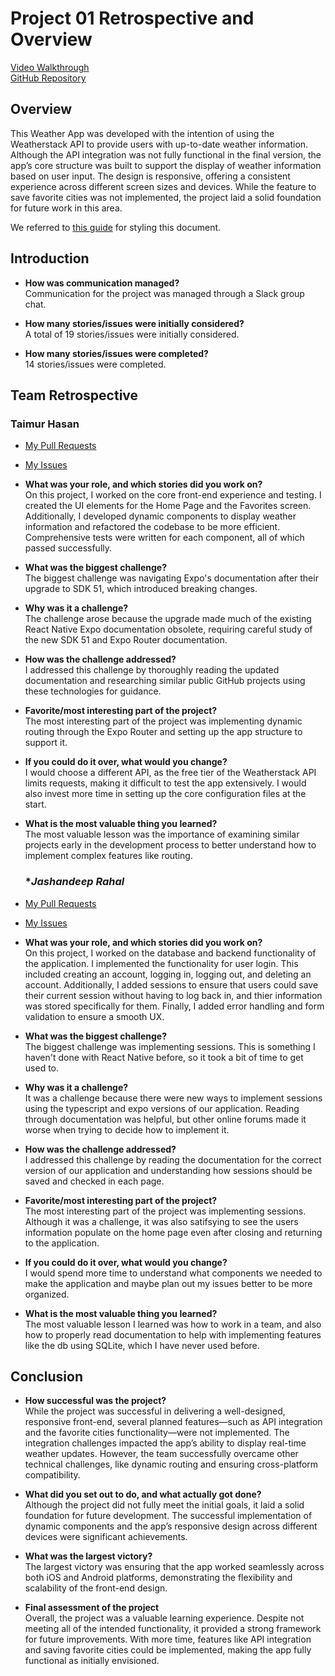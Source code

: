 # Project 01 Retrospective and Overview

[Video Walkthrough]()  
[GitHub Repository](https://github.com/Jashan66/438-group7)

## **Overview**

This Weather App was developed with the intention of using the Weatherstack API to provide users with up-to-date weather information. Although the API integration was not fully functional in the final version, the app’s core structure was built to support the display of weather information based on user input. The design is responsive, offering a consistent experience across different screen sizes and devices. While the feature to save favorite cities was not implemented, the project laid a solid foundation for future work in this area. 

We referred to [this guide](https://docs.github.com/en/get-started/writing-on-github/getting-started-with-writing-and-formatting-on-github/basic-writing-and-formatting-syntax) for styling this document.

## **Introduction**

- **How was communication managed?**  
  Communication for the project was managed through a Slack group chat.

- **How many stories/issues were initially considered?**  
  A total of 19 stories/issues were initially considered.

- **How many stories/issues were completed?**  
  14 stories/issues were completed.

## **Team Retrospective**

### **Taimur Hasan**

- [My Pull Requests](https://github.com/Jashan66/438-group7/pulls?q=is%3Apr+author%3A%40me+is%3Aclosed)
- [My Issues](https://github.com/Jashan66/438-group7/issues?q=is%3Aissue+is%3Aclosed+assignee%3Atshasan)

- **What was your role, and which stories did you work on?**  
  On this project, I worked on the core front-end experience and testing. I created the UI elements for the Home Page and the Favorites screen. Additionally, I developed dynamic components to display weather information and refactored the codebase to be more efficient. Comprehensive tests were written for each component, all of which passed successfully.

- **What was the biggest challenge?**  
  The biggest challenge was navigating Expo's documentation after their upgrade to SDK 51, which introduced breaking changes.

- **Why was it a challenge?**  
  The challenge arose because the upgrade made much of the existing React Native Expo documentation obsolete, requiring careful study of the new SDK 51 and Expo Router documentation.

- **How was the challenge addressed?**  
  I addressed this challenge by thoroughly reading the updated documentation and researching similar public GitHub projects using these technologies for guidance.

- **Favorite/most interesting part of the project?**  
  The most interesting part of the project was implementing dynamic routing through the Expo Router and setting up the app structure to support it.

- **If you could do it over, what would you change?**  
  I would choose a different API, as the free tier of the Weatherstack API limits requests, making it difficult to test the app extensively. I would also invest more time in setting up the core configuration files at the start.

- **What is the most valuable thing you learned?**  
  The most valuable lesson was the importance of examining similar projects early in the development process to better understand how to implement complex features like routing.


  ### **Jashandeep Rahal*

- [My Pull Requests](https://github.com/Jashan66/438-group7/pulls?q=is%3Apr+is%3Aclosed+author%3AJashan66)
- [My Issues](https://github.com/Jashan66/438-group7/issues?q=is%3Aissue+is%3Aclosed+assignee%3AJashan66)

- **What was your role, and which stories did you work on?**  
  On this project, I worked on the database and backend functionality of the application. I implemented the functionality for user login. This included creating an account, logging in, logging out, and deleting an account. Additionally, I added sessions to ensure that users could save their current session without having to log back in, and thier information was stored specifically for them. Finally, I added error handling and form validation to ensure a smooth UX.

- **What was the biggest challenge?**  
  The biggest challenge was implementing sessions. This is something I haven't done with React Native before, so it took a bit of time to get used to.

- **Why was it a challenge?**  
  It was a challenge because there were new ways to implement sessions using the typescript and expo versions of our application. Reading through documentation was helpful, but other online forums made it worse when trying to decide how to implement it.

- **How was the challenge addressed?**  
  I addressed this challenge by reading the documentation for the correct version of our application and understanding how sessions should be saved and checked in each page.

- **Favorite/most interesting part of the project?**  
  The most interesting part of the project was implementing sessions. Although it was a challenge, it was also satifsying to see the users information populate on the home page even after closing and returning to the application.

- **If you could do it over, what would you change?**  
  I would spend more time to understand what components we needed to make the application and maybe plan out my issues better to be more organized.

- **What is the most valuable thing you learned?**  
  The most valuable lesson I learned was how to work in a team, and also how to properly read documentation to help with implementing features like the db using SQLite, which I have never used before.

## **Conclusion**

- **How successful was the project?**  
  While the project was successful in delivering a well-designed, responsive front-end, several planned features—such as API integration and the favorite cities functionality—were not implemented. The integration challenges impacted the app’s ability to display real-time weather updates. However, the team successfully overcame other technical challenges, like dynamic routing and ensuring cross-platform compatibility.

- **What did you set out to do, and what actually got done?**  
  Although the project did not fully meet the initial goals, it laid a solid foundation for future development. The successful implementation of dynamic components and the app’s responsive design across different devices were significant achievements.

- **What was the largest victory?**  
  The largest victory was ensuring that the app worked seamlessly across both iOS and Android platforms, demonstrating the flexibility and scalability of the front-end design.

- **Final assessment of the project**  
  Overall, the project was a valuable learning experience. Despite not meeting all of the intended functionality, it provided a strong framework for future improvements. With more time, features like API integration and saving favorite cities could be implemented, making the app fully functional as initially envisioned.

